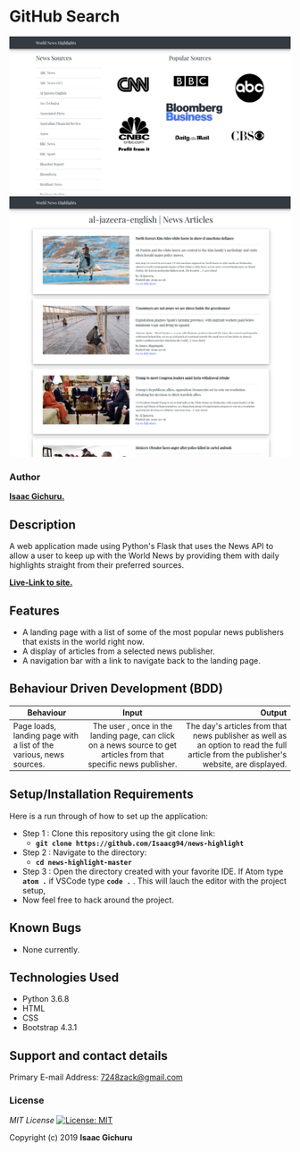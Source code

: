 # GitHub Search

![alt text](app/static/images/screenshot1.png)
![alt text](app/static/images/screenshot3.png)


### Author
 **[Isaac Gichuru.](https://github.com/Isaacg94)**

## Description

A web application made using Python's Flask that uses the News API to allow a user to keep up with the World News by providing them with daily highlights straight from their preferred sources.

**[Live-Link to site.](https://world-news-highlights.herokuapp.com/)**
## Features
* A landing page with a list of some of the most popular news publishers that exists in the world right now.
* A display of articles from a selected news publisher.
* A navigation bar with a link to navigate back to the landing page.

## Behaviour Driven Development (BDD)
|Behaviour 	           |    Input 	                 |       Output          |
|----------------------------------------------|:-----------------------------------:|-----------------------------:|       
|    Page loads, landing page with a list of the various, news sources.    |    The user , once in the landing page, can click on a news source to get articles from that specific news publisher.    |    The day's articles from that news publisher as well as an option to read the full article from the publisher's website, are displayed.    |                       |


## Setup/Installation Requirements
Here is a run through of how to set up the application:
* Step 1 : Clone this repository using the git clone link:
  * **`git clone https://github.com/Isaacg94/news-highlight`**
* Step 2 : Navigate to the directory:
  * **`cd news-highlight-master`**
* Step 3 : Open the directory created with your favorite IDE. If Atom type **`atom .`** if VSCode type **`code .`** . This will lauch the editor with the project setup,
* Now feel free to hack around the project.

## Known Bugs
* None currently.


## Technologies Used

- Python 3.6.8
- HTML
- CSS
- Bootstrap 4.3.1

## Support and contact details

Primary E-mail Address: 7248zack@gmail.com

### License
*MIT License* [![License: MIT](https://img.shields.io/badge/License-MIT-yellow.svg)](license/MIT)

Copyright (c) 2019 **Isaac Gichuru**